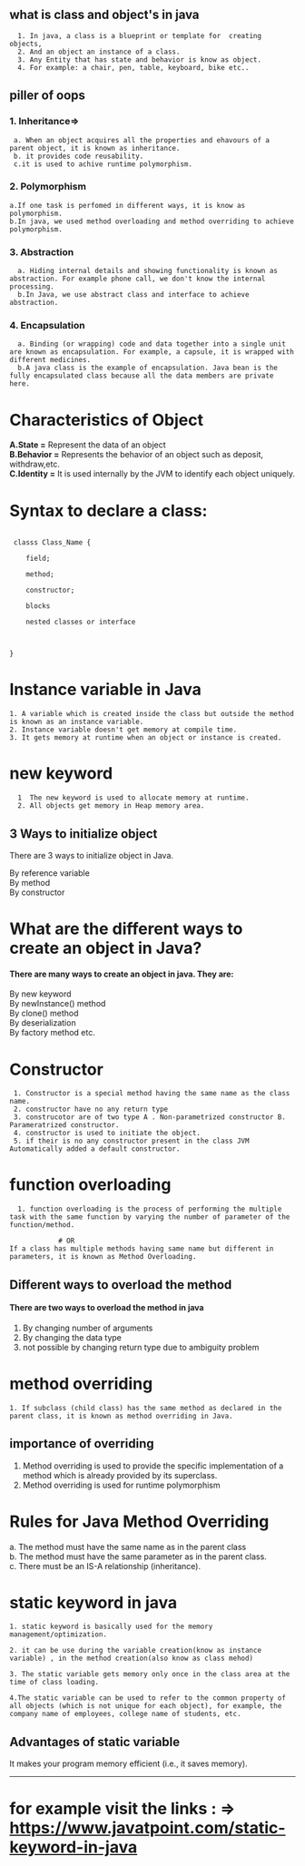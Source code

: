 ## what is class and object's in java 
```
  1. In java, a class is a blueprint or template for  creating   objects,
  2. And an object an instance of a class. 
  3. Any Entity that has state and behavior is know as object.
  4. For example: a chair, pen, table, keyboard, bike etc..
```

## piller of oops 

### 1. Inheritance=> 
   ```
    a. When an object acquires all the properties and ehavours of a parent object, it is known as inheritance.
    b. it provides code reusability.
    c.it is used to achive runtime polymorphism.

   ```
### 2. Polymorphism 
 ```
 a.If one task is perfomed in different ways, it is know as polymorphism. 
 b.In java, we used method overloading and method overriding to achieve polymorphism. 
 
 ```
### 3. Abstraction 
  ```
    a. Hiding internal details and showing functionality is known as abstraction. For example phone call, we don't know the internal processing.
    b.In Java, we use abstract class and interface to achieve abstraction.
  ```
### 4. Encapsulation 
 ```
   a. Binding (or wrapping) code and data together into a single unit are known as encapsulation. For example, a capsule, it is wrapped with different medicines.
   b.A java class is the example of encapsulation. Java bean is the fully encapsulated class because all the data members are private here.
 ```

 # Characteristics of Object

 <b>A.State =</b> Represent the data of an object <br>
 <b>B.Behavior =</b> Represents the behavior of an object such as deposit, withdraw,etc.<br>
 <b>C.Identity =</b> It is used internally by the JVM to identify each object uniquely.<br>

# Syntax to declare a class:

<code> 
 classs Class_Name { <br>
    field; <br>
    method;<br>
    constructor;<br>
    blocks<br>
    nested classes or interface<br> 

 }
</code>

# Instance variable in Java
```
1. A variable which is created inside the class but outside the method is known as an instance variable.
2. Instance variable doesn't get memory at compile time.
3. It gets memory at runtime when an object or instance is created.

```

# new keyword

```
  1  The new keyword is used to allocate memory at runtime. 
  2. All objects get memory in Heap memory area.
```


## 3 Ways to initialize object
There are 3 ways to initialize object in Java.

By reference variable <br>
By method <br>
By constructor <br>

# What are the different ways to create an object in Java?
#### There are many ways to create an object in java. They are:

By new keyword <br>
By newInstance() method <br>
By clone() method <br>
By deserialization <br>
By factory method etc.<br>

# Constructor 

```
 1. Constructor is a special method having the same name as the class name. 
 2. constructor have no any return type 
 3. construcotor are of two type A . Non-parametrized constructor B. Parameratrized constructor.
 4. constructor is used to initiate the object. 
 5. if their is no any constructor present in the class JVM Automatically added a default constructor.

```
# function overloading 

```
  1. function overloading is the process of performing the multiple task with the same function by varying the number of parameter of the function/method. 

            # OR
If a class has multiple methods having same name but different in parameters, it is known as Method Overloading.
```

## Different ways to overload the method

#### There are two ways to overload the method in java

1. By changing number of arguments
2. By changing the data type
3. not possible by changing return type due to ambiguity problem

# method overriding 

```
1. If subclass (child class) has the same method as declared in the parent class, it is known as method overriding in Java.
```

## importance of overriding 

1. Method overriding is used to provide the specific implementation of a method which is already provided by its superclass.
2. Method overriding is used for runtime polymorphism

# Rules for Java Method Overriding


a. The method must have the same name as in the parent class <br>
b. The method must have the same parameter as in the parent class.<br>
c. There must be an IS-A relationship (inheritance).

# static keyword in java

````
1. static keyword is basically used for the memory management/optimization.

2. it can be use during the variable creation(know as instance variable) , in the method creation(also know as class mehod)

3. The static variable gets memory only once in the class area at the time of class loading.

4.The static variable can be used to refer to the common property of all objects (which is not unique for each object), for example, the company name of employees, college name of students, etc.
````
## Advantages of static variable
It makes your program memory efficient (i.e., it saves memory).
***

# for example visit the links : => https://www.javatpoint.com/static-keyword-in-java



